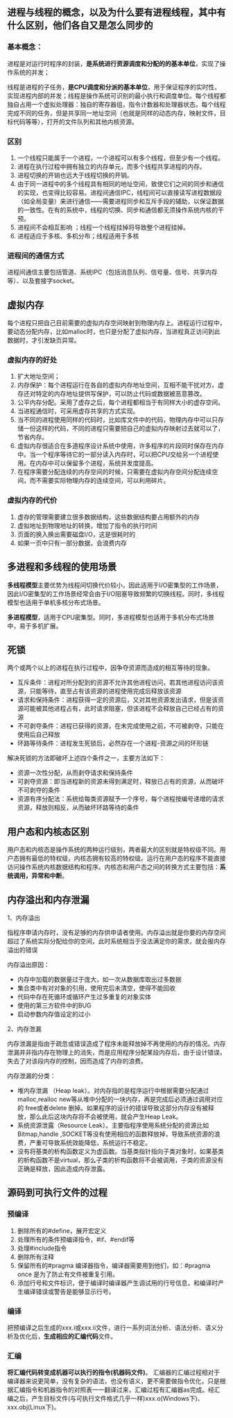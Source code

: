 ## 进程与线程的概念，以及为什么要有进程线程，其中有什么区别，他们各自又是怎么同步的

### 基本概念：

进程是对运行时程序的封装，**是系统进行资源调度和分配的的基本单位**，实现了操作系统的并发；

线程是进程的子任务，**是CPU调度和分派的基本单位**，用于保证程序的实时性，实现进程内部的并发；线程是操作系统可识别的最小执行和调度单位。每个线程都独自占用一个虚拟处理器：独自的寄存器组，指令计数器和处理器状态。每个线程完成不同的任务，但是共享同一地址空间（也就是同样的动态内存，映射文件，目标代码等等），打开的文件队列和其他内核资源。



### 区别

1. 一个线程只能属于一个进程，一个进程可以有多个线程，但至少有一个线程。
2. 进程在执行过程中拥有独立的内存单元，而多个线程共享进程的内存。
3. 进程切换的开销也远大于线程切换的开销。
4. 由于同一进程中的多个线程具有相同的地址空间，致使它们之间的同步和通信的实现，也变得比较容易。进程间通信IPC，线程间可以直接读写进程数据段（如全局变量）来进行通信——需要进程同步和互斥手段的辅助，以保证数据的一致性。在有的系统中，线程的切换、同步和通信都无须操作系统内核的干预。
5. 进程间不会相互影响 ；线程一个线程挂掉将导致整个进程挂掉。
6. 进程适应于多核、多机分布；线程适用于多核



### 进程间的通信方式

进程间通信主要包括管道、系统IPC（包括消息队列、信号量、信号、共享内存等）、以及套接字socket。



## 虚拟内存

每个进程只把自己目前需要的虚拟内存空间映射到物理内存上。进程运行过程中，要动态分配内存，比如malloc时，也只是分配了虚拟内存，当进程真正访问到此数据时，才引发缺页异常。

### 虚拟内存的好处

1. 扩大地址空间；
2. 内存保护：每个进程运行在各自的虚拟内存地址空间，互相不能干扰对方。虚存还对特定的内存地址提供写保护，可以防止代码或数据被恶意篡改。
3. 公平内存分配。采用了虚存之后，每个进程都相当于有同样大小的虚存空间。
4. 当进程通信时，可采用虚存共享的方式实现。
5. 当不同的进程使用同样的代码时，比如库文件中的代码，物理内存中可以只存储一份这样的代码，不同的进程只需要把自己的虚拟内存映射过去就可以了，节省内存。
6. 虚拟内存很适合在多道程序设计系统中使用，许多程序的片段同时保存在内存中。当一个程序等待它的一部分读入内存时，可以把CPU交给另一个进程使用。在内存中可以保留多个进程，系统并发度提高。
7. 在程序需要分配连续的内存空间的时候，只需要在虚拟内存空间分配连续空间，而不需要实际物理内存的连续空间，可以利用碎片。



### 虚拟内存的代价

1. 虚存的管理需要建立很多数据结构，这些数据结构要占用额外的内存
2. 虚拟地址到物理地址的转换，增加了指令的执行时间
3. 页面的换入换出需要磁盘I/O，这是很耗时的
4. 如果一页中只有一部分数据，会浪费内存



## 多进程和多线程的使用场景

**多线程模型**主要优势为线程间切换代价较小，因此适用于I/O密集型的工作场景，因此I/O密集型的工作场景经常会由于I/O阻塞导致频繁的切换线程。同时，多线程模型也适用于单机多核分布式场景。

**多进程模型**，适用于CPU密集型。同时，多进程模型也适用于多机分布式场景中，易于多机扩展。



## 死锁

两个或两个以上的进程在执行过程中，因争夺资源而造成的相互等待的现象。

- 互斥条件：进程对所分配到的资源不允许其他进程访问，若其他进程访问该资源，只能等待，直至占有该资源的进程使用完成后释放该资源
- 请求和保持条件：进程获得一定的资源后，又对其他资源发出请求，但是该资源可能被其他进程占有，此时请求阻塞，但该进程不会释放自己已经占有的资源
- 不可剥夺条件：进程已获得的资源，在未完成使用之前，不可被剥夺，只能在使用后自己释放
- 环路等待条件：进程发生死锁后，必然存在一个进程-资源之间的环形链

解决死锁的方法即破坏上述四个条件之一，主要方法如下：

- 资源一次性分配，从而剥夺请求和保持条件
- 可剥夺资源：即当进程新的资源未得到满足时，释放已占有的资源，从而破坏不可剥夺的条件
- 资源有序分配法：系统给每类资源赋予一个序号，每个进程按编号递增的请求资源，释放则相反，从而破坏环路等待的条件



## 用户态和内核态区别

用户态和内核态是操作系统的两种运行级别，两者最大的区别就是特权级不同。用户态拥有最低的特权级，内核态拥有较高的特权级。运行在用户态的程序不能直接访问操作系统内核数据结构和程序。内核态和用户态之间的转换方式主要包括：**系统调用，异常和中断**。



## 内存溢出和内存泄漏

1、内存溢出

指程序申请内存时，没有足够的内存供申请者使用。内存溢出就是你要的内存空间超过了系统实际分配给你的空间，此时系统相当于没法满足你的需求，就会报内存溢出的错误

内存溢出原因：

- 内存中加载的数据量过于庞大，如一次从数据库取出过多数据
- 集合类中有对对象的引用，使用完后未清空，使得不能回收
- 代码中存在死循环或循环产生过多重复的对象实体
- 使用的第三方软件中的BUG
- 启动参数内存值设定的过小

2、内存泄漏

内存泄漏是指由于疏忽或错误造成了程序未能释放掉不再使用的内存的情况。内存泄漏并非指内存在物理上的消失，而是应用程序分配某段内存后，由于设计错误，失去了对该段内存的控制，因而造成了内存的浪费。

内存泄漏的分类：

- 堆内存泄漏 （Heap leak）。对内存指的是程序运行中根据需要分配通过malloc,realloc new等从堆中分配的一块内存，再是完成后必须通过调用对应的 free或者delete 删掉。如果程序的设计的错误导致这部分内存没有被释放，那么此后这块内存将不会被使用，就会产生Heap Leak。
- 系统资源泄露（Resource Leak）。主要指程序使用系统分配的资源比如 Bitmap,handle ,SOCKET等没有使用相应的函数释放掉，导致系统资源的浪费，严重可导致系统效能降低，系统运行不稳定。
- 没有将基类的析构函数定义为虚函数。当基类指针指向子类对象时，如果基类的析构函数不是virtual，那么子类的析构函数将不会被调用，子类的资源没有正确是释放，因此造成内存泄露。



## 源码到可执行文件的过程

### 预编译

1. 删除所有的#define，展开宏定义
2. 处理所有的条件预编译指令，#if、#endif等
3. 处理#include指令
4. 删除所有注释
5. 保留所有的#pragma 编译器指令，编译器需要用到他们，如：#pragma once 是为了防止有文件被重复引用。
6. 添加行号和文件标识，便于编译时编译器产生调试用的行号信息，和编译时产生编译错误或警告是能够显示行号。

### 编译

把预编译之后生成的xxx.i或xxx.ii文件，进行一系列词法分析、语法分析、语义分析及优化后，**生成相应的汇编代码**文件。

### 汇编

**将汇编代码转变成机器可以执行的指令(机器码文件)**。 汇编器的汇编过程相对于编译器来说更简单，没有复杂的语法，也没有语义，更不需要做指令优化，只是根据汇编指令和机器指令的对照表一一翻译过来，汇编过程有汇编器as完成。经汇编之后，产生目标文件(与可执行文件格式几乎一样)xxx.o(Windows下)、xxx.obj(Linux下)。




